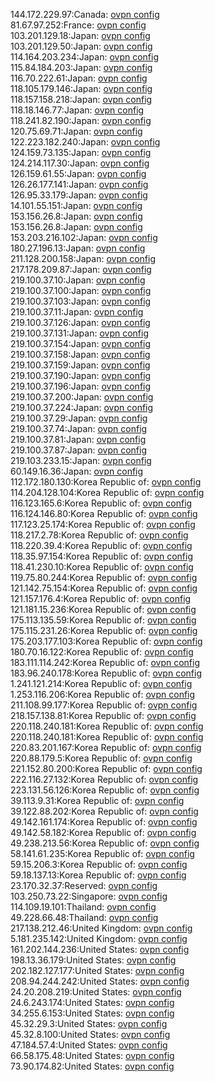144.172.229.97:Canada: [ovpn config](vpn/144_172_229_97.ovpn)  
81.67.97.252:France: [ovpn config](vpn/81_67_97_252.ovpn)  
103.201.129.18:Japan: [ovpn config](vpn/103_201_129_18.ovpn)  
103.201.129.50:Japan: [ovpn config](vpn/103_201_129_50.ovpn)  
114.164.203.234:Japan: [ovpn config](vpn/114_164_203_234.ovpn)  
115.84.184.203:Japan: [ovpn config](vpn/115_84_184_203.ovpn)  
116.70.222.61:Japan: [ovpn config](vpn/116_70_222_61.ovpn)  
118.105.179.146:Japan: [ovpn config](vpn/118_105_179_146.ovpn)  
118.157.158.218:Japan: [ovpn config](vpn/118_157_158_218.ovpn)  
118.18.146.77:Japan: [ovpn config](vpn/118_18_146_77.ovpn)  
118.241.82.190:Japan: [ovpn config](vpn/118_241_82_190.ovpn)  
120.75.69.71:Japan: [ovpn config](vpn/120_75_69_71.ovpn)  
122.223.182.240:Japan: [ovpn config](vpn/122_223_182_240.ovpn)  
124.159.73.135:Japan: [ovpn config](vpn/124_159_73_135.ovpn)  
124.214.117.30:Japan: [ovpn config](vpn/124_214_117_30.ovpn)  
126.159.61.55:Japan: [ovpn config](vpn/126_159_61_55.ovpn)  
126.26.177.141:Japan: [ovpn config](vpn/126_26_177_141.ovpn)  
126.95.33.179:Japan: [ovpn config](vpn/126_95_33_179.ovpn)  
14.101.55.151:Japan: [ovpn config](vpn/14_101_55_151.ovpn)  
153.156.26.8:Japan: [ovpn config](vpn/153_156_26_8.ovpn)  
153.156.26.8:Japan: [ovpn config](vpn/153_156_26_8.ovpn)  
153.203.216.102:Japan: [ovpn config](vpn/153_203_216_102.ovpn)  
180.27.196.13:Japan: [ovpn config](vpn/180_27_196_13.ovpn)  
211.128.200.158:Japan: [ovpn config](vpn/211_128_200_158.ovpn)  
217.178.209.87:Japan: [ovpn config](vpn/217_178_209_87.ovpn)  
219.100.37.10:Japan: [ovpn config](vpn/219_100_37_10.ovpn)  
219.100.37.100:Japan: [ovpn config](vpn/219_100_37_100.ovpn)  
219.100.37.103:Japan: [ovpn config](vpn/219_100_37_103.ovpn)  
219.100.37.11:Japan: [ovpn config](vpn/219_100_37_11.ovpn)  
219.100.37.126:Japan: [ovpn config](vpn/219_100_37_126.ovpn)  
219.100.37.131:Japan: [ovpn config](vpn/219_100_37_131.ovpn)  
219.100.37.154:Japan: [ovpn config](vpn/219_100_37_154.ovpn)  
219.100.37.158:Japan: [ovpn config](vpn/219_100_37_158.ovpn)  
219.100.37.159:Japan: [ovpn config](vpn/219_100_37_159.ovpn)  
219.100.37.190:Japan: [ovpn config](vpn/219_100_37_190.ovpn)  
219.100.37.196:Japan: [ovpn config](vpn/219_100_37_196.ovpn)  
219.100.37.200:Japan: [ovpn config](vpn/219_100_37_200.ovpn)  
219.100.37.224:Japan: [ovpn config](vpn/219_100_37_224.ovpn)  
219.100.37.29:Japan: [ovpn config](vpn/219_100_37_29.ovpn)  
219.100.37.74:Japan: [ovpn config](vpn/219_100_37_74.ovpn)  
219.100.37.81:Japan: [ovpn config](vpn/219_100_37_81.ovpn)  
219.100.37.87:Japan: [ovpn config](vpn/219_100_37_87.ovpn)  
219.103.233.15:Japan: [ovpn config](vpn/219_103_233_15.ovpn)  
60.149.16.36:Japan: [ovpn config](vpn/60_149_16_36.ovpn)  
112.172.180.130:Korea Republic of: [ovpn config](vpn/112_172_180_130.ovpn)  
114.204.128.104:Korea Republic of: [ovpn config](vpn/114_204_128_104.ovpn)  
116.123.165.6:Korea Republic of: [ovpn config](vpn/116_123_165_6.ovpn)  
116.124.146.80:Korea Republic of: [ovpn config](vpn/116_124_146_80.ovpn)  
117.123.25.174:Korea Republic of: [ovpn config](vpn/117_123_25_174.ovpn)  
118.217.2.78:Korea Republic of: [ovpn config](vpn/118_217_2_78.ovpn)  
118.220.39.4:Korea Republic of: [ovpn config](vpn/118_220_39_4.ovpn)  
118.35.97.154:Korea Republic of: [ovpn config](vpn/118_35_97_154.ovpn)  
118.41.230.10:Korea Republic of: [ovpn config](vpn/118_41_230_10.ovpn)  
119.75.80.244:Korea Republic of: [ovpn config](vpn/119_75_80_244.ovpn)  
121.142.75.154:Korea Republic of: [ovpn config](vpn/121_142_75_154.ovpn)  
121.157.176.4:Korea Republic of: [ovpn config](vpn/121_157_176_4.ovpn)  
121.181.15.236:Korea Republic of: [ovpn config](vpn/121_181_15_236.ovpn)  
175.113.135.59:Korea Republic of: [ovpn config](vpn/175_113_135_59.ovpn)  
175.115.231.26:Korea Republic of: [ovpn config](vpn/175_115_231_26.ovpn)  
175.203.177.103:Korea Republic of: [ovpn config](vpn/175_203_177_103.ovpn)  
180.70.16.122:Korea Republic of: [ovpn config](vpn/180_70_16_122.ovpn)  
183.111.114.242:Korea Republic of: [ovpn config](vpn/183_111_114_242.ovpn)  
183.96.240.178:Korea Republic of: [ovpn config](vpn/183_96_240_178.ovpn)  
1.241.121.214:Korea Republic of: [ovpn config](vpn/1_241_121_214.ovpn)  
1.253.116.206:Korea Republic of: [ovpn config](vpn/1_253_116_206.ovpn)  
211.108.99.177:Korea Republic of: [ovpn config](vpn/211_108_99_177.ovpn)  
218.157.138.81:Korea Republic of: [ovpn config](vpn/218_157_138_81.ovpn)  
220.118.240.181:Korea Republic of: [ovpn config](vpn/220_118_240_181.ovpn)  
220.118.240.181:Korea Republic of: [ovpn config](vpn/220_118_240_181.ovpn)  
220.83.201.167:Korea Republic of: [ovpn config](vpn/220_83_201_167.ovpn)  
220.88.179.5:Korea Republic of: [ovpn config](vpn/220_88_179_5.ovpn)  
221.152.80.200:Korea Republic of: [ovpn config](vpn/221_152_80_200.ovpn)  
222.116.27.132:Korea Republic of: [ovpn config](vpn/222_116_27_132.ovpn)  
223.131.56.126:Korea Republic of: [ovpn config](vpn/223_131_56_126.ovpn)  
39.113.9.31:Korea Republic of: [ovpn config](vpn/39_113_9_31.ovpn)  
39.122.88.202:Korea Republic of: [ovpn config](vpn/39_122_88_202.ovpn)  
49.142.161.174:Korea Republic of: [ovpn config](vpn/49_142_161_174.ovpn)  
49.142.58.182:Korea Republic of: [ovpn config](vpn/49_142_58_182.ovpn)  
49.238.213.56:Korea Republic of: [ovpn config](vpn/49_238_213_56.ovpn)  
58.141.61.235:Korea Republic of: [ovpn config](vpn/58_141_61_235.ovpn)  
59.15.206.3:Korea Republic of: [ovpn config](vpn/59_15_206_3.ovpn)  
59.18.137.13:Korea Republic of: [ovpn config](vpn/59_18_137_13.ovpn)  
23.170.32.37:Reserved: [ovpn config](vpn/23_170_32_37.ovpn)  
103.250.73.22:Singapore: [ovpn config](vpn/103_250_73_22.ovpn)  
114.109.19.101:Thailand: [ovpn config](vpn/114_109_19_101.ovpn)  
49.228.66.48:Thailand: [ovpn config](vpn/49_228_66_48.ovpn)  
217.138.212.46:United Kingdom: [ovpn config](vpn/217_138_212_46.ovpn)  
5.181.235.142:United Kingdom: [ovpn config](vpn/5_181_235_142.ovpn)  
161.202.144.236:United States: [ovpn config](vpn/161_202_144_236.ovpn)  
198.13.36.179:United States: [ovpn config](vpn/198_13_36_179.ovpn)  
202.182.127.177:United States: [ovpn config](vpn/202_182_127_177.ovpn)  
208.94.244.242:United States: [ovpn config](vpn/208_94_244_242.ovpn)  
24.20.208.219:United States: [ovpn config](vpn/24_20_208_219.ovpn)  
24.6.243.174:United States: [ovpn config](vpn/24_6_243_174.ovpn)  
34.255.6.153:United States: [ovpn config](vpn/34_255_6_153.ovpn)  
45.32.29.3:United States: [ovpn config](vpn/45_32_29_3.ovpn)  
45.32.8.100:United States: [ovpn config](vpn/45_32_8_100.ovpn)  
47.184.57.4:United States: [ovpn config](vpn/47_184_57_4.ovpn)  
66.58.175.48:United States: [ovpn config](vpn/66_58_175_48.ovpn)  
73.90.174.82:United States: [ovpn config](vpn/73_90_174_82.ovpn)  
